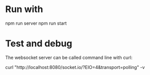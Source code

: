 # Run with

npm run server
npm run start

# Test and debug

The websocket server can be called command line with curl:

curl "http://localhost:8080/socket.io/?EIO=4&transport=polling" -v